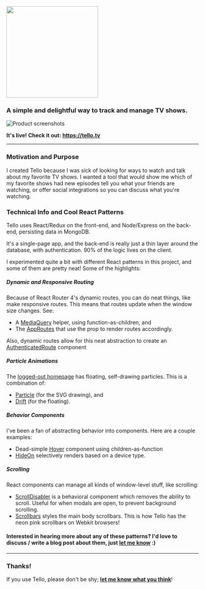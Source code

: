 <img src="https://github.com/njd1228/Tello/blob/master/readme-logo.png" width="240" />
<h3>A simple and delightful way to track and manage TV shows.</h3>

![Product screenshots](https://github.com/njd1228/Tello/blob/master/readme-screenshots.jpg)

**It's live! Check it out: https://tello.tv**

----

### Motivation and Purpose
I created Tello because I was sick of looking for ways to watch and talk about my favorite TV shows. I wanted a tool that would show me which of my favorite shows had new episodes tell you what your friends are watching, or offer social integrations so you can discuss what you're watching.



### Technical Info and Cool React Patterns

Tello uses React/Redux on the front-end, and Node/Express on the back-end, persisting data in MongoDB.

It's a single-page app, and the back-end is really just a thin layer around the database, with authentication. 90% of the logic lives on the client.

I experimented quite a bit with different React patterns in this project, and some of them are pretty neat! Some of the highlights:

##### Dynamic and Responsive Routing
Because of React Router 4's dynamic routes, you can do neat things, like make responsive routes. This means that routes update when the window size changes. See:
  - A [MediaQuery](https://github.com/njd1228/Tello/blob/master/src/components/MediaQuery/MediaQuery.js) helper, using function-as-children, and
  - The [AppRoutes](https://github.com/njd1228/Tello/blob/master/src/components/AppRoutes/AppRoutes.js) that use the prop to render routes accordingly.

Also, dynamic routes allow for this neat abstraction to create an [AuthenticatedRoute](https://github.com/njd1228/Tello/blob/master/src/components/AuthenticatedRoute/AuthenticatedRoute.js) component

##### Particle Animations
The [logged-out homepage](https://tello.tv) has floating, self-drawing particles. This is a combination of:
  - [Particle](https://github.com/njd1228/Tello-Final-Project/blob/master/src/components/Particle/Particle.js) (for the SVG drawing), and
  - [Drift](https://github.com/njd1228/Tello/blob/master/src/components/Drift/Drift.js) (for the floating).

##### Behavior Components
I've been a fan of abstracting behavior into components. Here are a couple examples:
  - Dead-simple [Hover](https://github.com/njd1228/Tello/blob/master/src/components/Hover/Hover.js) component using children-as-function
  - [HideOn](https://github.com/njd1228/Tello/blob/master/src/components/HideOn/HideOn.js) selectively renders based on a device type.

##### Scrolling
React components can manage all kinds of window-level stuff, like scrolling:
  - [ScrollDisabler](https://github.com/njd1228/Tello/blob/master/src/components/ScrollDisabler/ScrollDisabler.js) is a behavioral component which removes the ability to scroll. Useful for when modals are open, to prevent background scrolling.
  - [Scrollbars](https://github.com/njd1228/Tello/blob/master/src/components/Scrollbars/Scrollbars.js) styles the main body scrollbars. This is how Tello has the neon pink scrollbars on Webkit browsers!


#### Interested in hearing more about any of these patterns? I'd love to discuss / write a blog post about them, just [let me know](https://twitter.com/njd1228) :)



----

### Thanks!

If you use Tello, please don't be shy; **[let me know what you think](https://twitter.com/njd1228)**!
